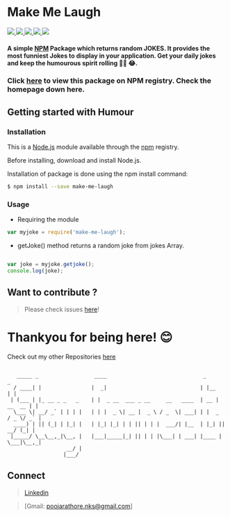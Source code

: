 # Make Me Laugh  
<a href=https://github.com/poojarathore30/make-me-laugh>
   <img src=https://img.shields.io/npm/dy/make-me-laugh>
</a>
<a href=https://github.com/poojarathore30/make-me-laugh>
   <img src=https://img.shields.io/npm/l/make-me-laugh>
</a>
<a href=https://github.com/poojarathore30/make-me-laugh>
   <img src=https://img.shields.io/npm/v/make-me-laugh>
</a>
<a href=https://github.com/poojarathore30/make-me-laugh>
   <img src=https://img.shields.io/github/repo-size/poojarathore30/make-me-laugh>
</a>
<a href=https://github.com/poojarathore30/make-me-laugh>
   <img src=https://img.shields.io/bundlephobia/min/make-me-laugh/2.1.1>
</a>

#### A simple [NPM](https://www.npmjs.com/package/make-me-laugh) Package which returns random **JOKES**. It provides the most funniest Jokes to display in your application. Get your daily jokes and keep the humourous spirit rolling 🤣🤣 😂.

### Click [here](https://www.npmjs.com/package/make-me-laugh) to view this package on NPM registry. Check the homepage down here.

## Getting started with Humour
### Installation
This is a [Node.js](https://nodejs.org/en/) module available through the [npm](https://www.npmjs.com/package/make-me-laugh) registry.

Before installing, download and install Node.js.

Installation of package is done using the npm install command:
```bash
$ npm install --save make-me-laugh
```
### Usage
* Requiring the module 

```javascript
var myjoke = require('make-me-laugh');
```
* getJoke() method returns a random joke from jokes Array.

 ```javascript
 
var joke = myjoke.getjoke();
console.log(joke);
```

## Want to contribute ?

> Please check issues [here](https://github.com/poojarathore30/make-me-laugh/issues)!

# Thankyou for being here! 😊

Check out my other Repositories [here](https://github.com/poojarathore30)

```

   _____ _                  ____                               _               _ 
  / ____| |                |  _|                              | |__           | |
 | (___ | |_ __ _ _   _    | |  _ __  ___ _ __     __   ____  | __ |   __  __ | |
  \___ \| __/ _` | | | |   | | |  _ \| __ |  _ \ / _  \| ___| | |  _  / _ \/ _` |
  ____) | || (_| | |_| |   | |_| |_| | | || | | |  ___/| |__  | |_| ||  __/ (_| | 
 |_____/ \__\__,_|\__, |   |___|_____|_| || | | |\___| | ___| |____ | \___|\__,_|
                   __/ |                                      
                  |___/                                       

```
## Connect 
> [Linkedin](https://www.linkedin.com/in/pooja-rathore-91990a16a/)

> [Gmail: poojarathore.nks@gmail.com]



